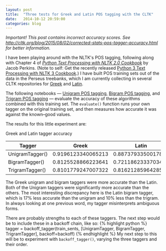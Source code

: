 ```yaml
---
layout: post
title:  "Three tests for Greek and Latin POS tagging with the CLTK"
date:   2014-10-12 20:59:00
categories: blog
---
```


*Important! This post contains incorrect accuracy scores. See <http://cltk.org/blog/2015/08/02/corrected-stats-pos-tagger-accuracy.html> for better information.*

I have been playing around with the NLTK's POS tagging, following along with Chapter 4 of <a href="www.amazon.com/Python-Text-Processing-NLTK-Cookbook/dp/1849513600/ref=sr_1_2">*Python Text Processing with NLTK 2.0 Cookbook*</a> by Jacob Perkins. (Note to self: Get the recently released <a href="www.amazon.com/Python-Text-Processing-NLTK-Cookbook/dp/1782167854/ref=sr_1_3">Python 3 Text Processing with NLTK 3 Cookbook</a>.) I have built POS training sets out of the data in the Perseus treebanks, which I am currently collecting in several CLTK repositories for <a href="https://github.com/cltk/greek_treebank_perseus">Greek</a> and <a href="https://github.com/cltk/latin_treebank_perseus">Latin</a>.

The following notebooks — <a href="http://kyle-p-johnson.com/notebooks/Unigram%20tagging%20of%20Greek%20and%20Latin%20with%20the%20CLTK.html">Unigram POS tagging</a>, <a href="http://kyle-p-johnson.com/notebooks/Bigram%20tagging%20of%20Greek%20and%20Latin%20with%20the%20CLTK.html">Bigram POS tagging</a>, and <a href="http://kyle-p-johnson.com/notebooks/Trigram%20tagging%20of%20Greek%20and%20Latin%20with%20the%20CLTK.html">Trigram POS tagging</a> — evaluate the accuracy of these algorithms combined with this training set. The `evaluate()` function runs your own tagger on the original training set, and then measures how accurate it was against the known–good values.

The results for this little experiment are:

<div class="panel panel-default">
  <!-- Default panel contents -->
  <div class="panel-heading">Greek and Latin tagger accuracy</div>
  <!-- Table -->
  <table class="table">
    <thead>
      <tr>
        <th>Tagger</th>
        <th>Greek</th>
        <th>Latin</th>
      </tr>
    </thead>
    <tbody>
      <tr>
        <td>UnigramTagger()</td>
        <td>0.9196123340065213</td>
        <td>0.8873793350017877</td>
      </tr>
      <tr>
        <td>BigramTagger()</td>
        <td>0.8125528866223641</td>
        <td>0.7211862333703404</td>
      </tr>
      <tr>
        <td>TrigramTagger()</td>
        <td>0.8101779247007322</td>
        <td>0.8162128596428504</td>
      </tr>
    </tbody>
  </table>
</div>

The Greek unigram and bigram taggers were more accurate than the Latin. Both of the Unigram taggers were significantly more accurate than the others. The most interesting discrepancy here is the Latin bigram tagger, which is 17% less accurate than the unigram and 10% less than the trigram. In always looking at one previous word, my tagger misinterprets ambiguous forms.

There are probably strengths to each of these taggers. The next step would be to include these in a backoff chain, like so:
{% highlight python %}
tagger = backoff_tagger(train_sents, [UnigramTagger, BigramTagger,
   TrigramTagger], backoff=backoff)
{% endhighlight %}
My next step to this will be to experiment with `backoff_tagger()`, varying the three taggers and their order.
